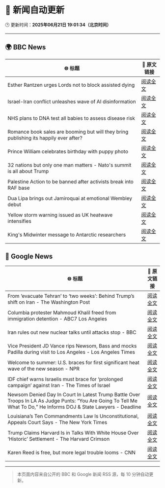 # 🧠 新闻自动更新

🕒 更新时间：**2025年06月21日 19:01:34（北京时间）**

---

## 🌍 BBC News

| 🌐 标题 | 🔗 原文链接 |
|--------|-------------|
| Esther Rantzen urges Lords not to block assisted dying | [阅读全文](https://www.bbc.com/news/articles/cx23nd10295o) |
| Israel-Iran conflict unleashes wave of AI disinformation | [阅读全文](https://www.bbc.com/news/articles/c0k78715enxo) |
| NHS plans to DNA test all babies to assess disease risk | [阅读全文](https://www.bbc.com/news/articles/c1ljg7v0vmpo) |
| Romance book sales are booming but will they bring publishing its happily ever after? | [阅读全文](https://www.bbc.com/news/articles/c75r6kq2pdwo) |
| Prince William celebrates birthday with puppy photo | [阅读全文](https://www.bbc.com/news/articles/crk645er1kpo) |
| 32 nations but only one man matters - Nato's summit is all about Trump | [阅读全文](https://www.bbc.com/news/articles/c93kqnz3pxgo) |
| Palestine Action to be banned after activists break into RAF base | [阅读全文](https://www.bbc.com/news/articles/cn81g4e0nlyo) |
| Dua Lipa brings out Jamiroquai at emotional Wembley debut | [阅读全文](https://www.bbc.com/news/articles/c98wdj5peyko) |
| Yellow storm warning issued as UK heatwave intensifies | [阅读全文](https://www.bbc.com/news/articles/cg5z78nyglpo) |
| King's Midwinter message to Antarctic researchers | [阅读全文](https://www.bbc.com/news/articles/cn9yxv2lvl0o) |

## 📰 Google News

| 🌐 标题 | 🔗 原文链接 |
|--------|-------------|
| From ‘evacuate Tehran’ to ‘two weeks’: Behind Trump’s shift on Iran - The Washington Post | [阅读全文](https://news.google.com/rss/articles/CBMigAFBVV95cUxPQjhjbWhVWkhnTGdrQ0FHbjhPajgtUE02TzNmbl83OENrRFdManJQb0pkZmlsdnVncGxVOTlKMElGU0ZuZlE3X2s3OERtS1hrUkdBNkE2NmpmM0huTTdua3RsZl9qTUpWZ2ZIS2lTc0hPNlBMeUYtQ05jaUJLRXVoSg?oc=5) |
| Columbia protester Mahmoud Khalil freed from immigration detention - ABC7 Los Angeles | [阅读全文](https://news.google.com/rss/articles/CBMisgFBVV95cUxPbW96YlM5VWQwdEg5c2VRVkJOem9ubWxuVWYxUzBta0V2dXdkNE9VNGtmT2djbDNlNUpHVlBVeXdBT3B5Q281c1RnbWt5WkZ5RUVjTkZtU1ZCZm8wZ1ByUW9IUDJ4OUh1RGM1cGUycXV6YW5ZaWY3eEJ0NldUbDRwbFlsVDBvQ3BKMEtod0kySlI4VTNGU0htVnBERGMyOWppLW42TmFmb0FFWHhOWUdMT2tR?oc=5) |
| Iran rules out new nuclear talks until attacks stop - BBC | [阅读全文](https://news.google.com/rss/articles/CBMiWkFVX3lxTE5oYnB3N1pyQzZyMFZZNnZqZHcyR2xBOHFYM2VHbUU0WHJkRkViSmpodXlodDBydmhZTVd1QVAtdHl3WkhKRmxGcmdwUjUtdkVNU2xEWkVjUDdVUdIBX0FVX3lxTE1RZGVDSDVOWHdTWGlPeDVBM1d1cHdESXJ4alBLOXF0WVFHM2xBVGp0ZHp2Q1M2TkpNRWxzd2o4YlY3YXRLaGVpTU0yM1k5NjRleGZTdWpOOGVrVWtRV0Jz?oc=5) |
| Vice President JD Vance rips Newsom, Bass and mocks Padilla during visit to Los Angeles - Los Angeles Times | [阅读全文](https://news.google.com/rss/articles/CBMingFBVV95cUxQSXpPa2VGcDFkZmZ1RmhaUzZvTE9ReVBabVdYX0hRMDEwRV9zRTVNd0pvVThZTUh5dG1rLVd6ekZRM3c4N1NaMjBDdUI5ZDF5VmRpRVdnaGxnWEJ1eDBxbFYtYXB2bmpjRnZSSVZybVpJY0lzXzBFQVM5N3FPYmlmbTR2Vl9uSEhLNTBYREtFZGpzbk1BYnBIMHdfblotQQ?oc=5) |
| Welcome to summer: U.S. braces for first significant heat wave of the new season - NPR | [阅读全文](https://news.google.com/rss/articles/CBMiggFBVV95cUxQT05BaV8xWkVSa09oRk1JQWg1dEtNcVE5MTEybEhmWjI2OHJzWmRnc25jLU81UFJkYm4zaGFIQzhTVTZWLU8zRjdINjhJbnlmVWs5UHRlamdYa3pxTWhPTXhTam5tVm1makZZaXJzY2hXd2dqTE55V2s5OHYzamN3ekdn?oc=5) |
| IDF chief warns Israelis must brace for ‘prolonged campaign’ against Iran - The Times of Israel | [阅读全文](https://news.google.com/rss/articles/CBMipAFBVV95cUxPUUgtWVRwR2w0S0ZUVzdBUExhMk1yNzcyYi00UGRfaVVJdjVrbVZlZmRlbWZUMDhFMnhVVW01QmxzT1ZUTzE2d0I2VU4tT1RWWFp5WGUwTXN1dUxUeFprX1hieTNSeld1NU1kUHc2blBzTWc2NTFEOVJjYlVvWGlBUVIzYlR6bHMzUHZQTWx5dDV5Z0JVVEpVZ2RadnFYdUVaWC11OdIBqgFBVV95cUxOaHhUNHNvNjZtUjY2RWVMNlZyTnY2bVZYTUViSXNaSWt5OGFaX1B5bHg2NnJWdHFBN0dmTXo2X0ZjRTd2OGNISmotR2M0YTVzLS1yM2V0X0pFRDJfaThwb2Fnd2g4bzQ2RTM2NkFSQWVjVUxxRE5qNmtYX01PcWJUd2w1bFEtNG9wWU5SbVlVQzlkcDJqa3dLS0w4cFhoX1V1czRrQWJ6T0s3UQ?oc=5) |
| Newsom Denied Day In Court In Latest Trump Battle Over Troops In LA As Judge Punts: “You Are Going To Tell Me What To Do,” He Informs DOJ & State Lawyers - Deadline | [阅读全文](https://news.google.com/rss/articles/CBMie0FVX3lxTE9menhnN0RLRFBRa19PbkhxN1d5bFhUTEN0RWllTC16SUlDNnRrSGQyNUZzYmkyb0w0MHBLMEJydjVQSHBWR3VTQkFmelVSZlNkdE15SEJIbjU3Z2dZQUhKRUhYX2xNSENGTUZ3MXBRQXcwem9pR2FqMUpvYw?oc=5) |
| Louisiana’s Ten Commandments Law Is Unconstitutional, Appeals Court Says - The New York Times | [阅读全文](https://news.google.com/rss/articles/CBMitAFBVV95cUxQUUVJNXd4QmZMUVRraWNpcHVmLXZrRXdYSTNJZmliVEtxYWtlbFgxaWV3bVBfWXptSElhQTVCaDdPN1pMaVBBb1JTTzJVUEV2c21EY0taTVA3R3F4ZVZXc05fTUhWOXRrdWlsNTEwNFFoNTBRLWR1ZUpMNkRrZk1UTUVoWTJNajFVYUxvRU1SMDM3Skhic1J6ZzNZQzJObVlyamF6OFpDQkgyOHJUN2QtZ1ZhUmM?oc=5) |
| Trump Claims Harvard Is in Talks With White House Over ‘Historic’ Settlement - The Harvard Crimson | [阅读全文](https://news.google.com/rss/articles/CBMihAFBVV95cUxNQU5kcERZa2lrNGswbGZ3ZXVMMnhSa2p4Q1B4OGJVdVZiM0RXRkFycF9qTXB5LVFZNTJ5MmlwdGh6YllQYnFqXy0yVV9fSkFaZkhySlpuS2RrR2R3TkJ5UzBJVlU2SkNlellLR1dXNnFvb29xXzdfTjBrWTBjXzk5YjVTdjM?oc=5) |
| Karen Reed is free, but more legal trouble looms - CNN | [阅读全文](https://news.google.com/rss/articles/CBMiZkFVX3lxTE5GNGxBNFF1cEctWGs3Q0xhSVp4RDE5TGVoeS01bDZsV2dSb0RSRXJyWXN4Ul91SHhkZ3Y0ejBWLTdIQy1tMmJpRHozWFFCWURQUEFheDN1ejV5RVJ6ZzhvMmZkZ3FQQdIBa0FVX3lxTE1ZQy1YTlR0b1JRRFl5eGMySHY1eXkyVVl5NkdQbHJ0NmF5VzJhWjZZVEk4eURQWmtfNnhrOWhKNXNGT2hEUHg0dTd1UGRVZnRXR3RKUXVhNUQzdl9rUjJkYzRTWFYtMmNwcmhr?oc=5) |

---
> 本页面内容来自公开的 BBC 和 Google 新闻 RSS 源，每 10 分钟自动更新。